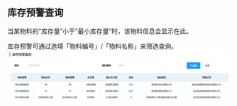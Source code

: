 ## 库存预警查询
当某物料的“库存量”小于“最小库存量”时，该物料信息会显示在此。

库存预警可通过选填「物料编号」/「物料名称」来筛选查询。 
![图片](/images/inventory/record5.png) 